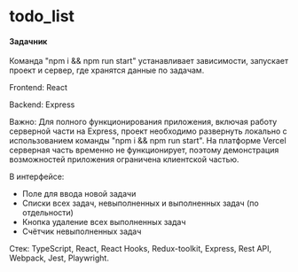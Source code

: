 # todo_list

#### Задачник
Команда "npm i && npm run start" устанавливает зависимости, запускает проект и сервер, где хранятся данные по задачам.

Frontend: React

Backend: Express  

Важно: Для полного функционирования приложения, включая работу серверной части на Express, проект необходимо развернуть локально с использованием команды "npm i && npm run start". На платформе Vercel серверная часть временно не функционирует, поэтому демонстрация возможностей приложения ограничена клиентской частью.

В интерфейсе:
- Поле для ввода новой задачи 
- Списки всех задач, невыполненных и выполненных задач (по отдельности)
- Кнопка удаление всех выполненных задач
- Счётчик невыполненных задач

Стек: TypeScript, React, React Hooks, Redux-toolkit, Express, Rest API, Webpack, Jest, Playwright.